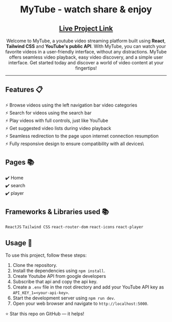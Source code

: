 <div align="center">

<h1><strong>MyTube</strong> - watch share & enjoy</h1>

<h2>
  <a href="https://youtube-clone-4i1v.onrender.com/">Live Project Link</a>
</h2>

<P>Welcome to MyTube, a youtube video streaming platform built using <strong>React</strong>, <strong>Tailwind CSS</strong> and <strong>YouTube's public API</strong>. With MyTube, you can watch your favorite videos in a user-friendly interface, without any distractions. MyTube offers seamless video playback, easy video discovery, and a simple user interface. Get started today and discover a world of video content at your fingertips!</p>

</div>

---

## Features 📋

⚡️ Browse videos using the left navigation bar video categories\
⚡️ Search for videos using the search bar\
⚡️ Play videos with full controls, just like YouTube\
⚡️ Get suggested video lists during video playback\
⚡️ Seamless redirection to the page upon internet connection resumption\
⚡️ Fully responsive design to ensure compatibility with all devices\

## Pages 📚

✔️ Home\
✔️ search\
✔️ player

## Frameworks & Libraries used 📚

`ReactJS` `Tailwind CSS` `react-router-dom` `react-icons` `react-player`

## Usage 🍕

To use this project, follow these steps:

1. Clone the repository.
2. Install the dependencies using `npm install`.
3. Create Youtube API from google developers
4. Subscribe that api and copy the api key.
5. Create a `.env` file in the root directory and add your YouTube API key as `API_KEY_1=<your-api-key>`.
6. Start the development server using `npm run dev`.
7. Open your web browser and navigate to `http://localhost:5000`.

⭐ Star this repo on GitHub — it helps!
